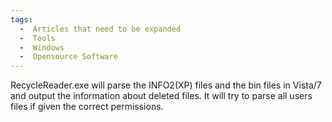 ```yaml
---
tags:
  -  Articles that need to be expanded
  -  Tools
  -  Windows
  -  Opensource Software
---
```

RecycleReader.exe will parse the INFO2(XP) files and the bin files in
Vista/7 and output the information about deleted files. It will try to
parse all users files if given the correct permissions.